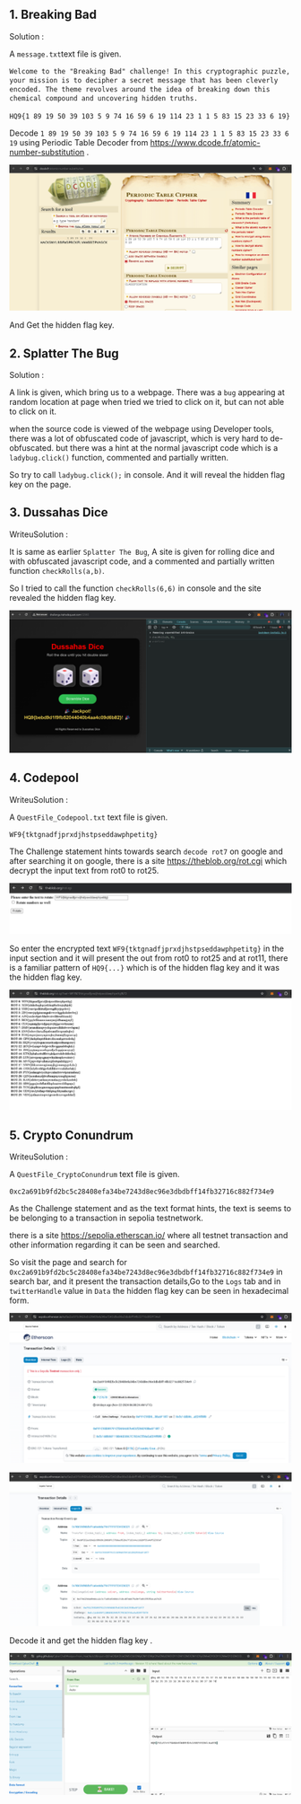 ## 1. Breaking Bad

Solution :

A ` message.txt `text file is given. 

```
Welcome to the "Breaking Bad" challenge! In this cryptographic puzzle, your mission is to decipher a secret message that has been cleverly encoded. The theme revolves around the idea of breaking down this chemical compound and uncovering hidden truths.

HQ9{1 89 19 50 39 103 5 9 74 16 59 6 19 114 23 1 1 5 83 15 23 33 6 19}
```

Decode  ` 1 89 19 50 39 103 5 9 74 16 59 6 19 114 23 1 1 5 83 15 23 33 6 19 ` using Periodic Table Decoder from <https://www.dcode.fr/atomic-number-substitution> .

![Breaking_Bad](assets\breking.png)

And Get the hidden flag key.

## 2. Splatter The Bug

Solution :

A link is given, which bring us to a webpage.
There was a `bug` appearing at random location at page when tried we tried to click on it, but can not able to click on it.

when the source code is viewed of the webpage using Developer tools, there was a lot of obfuscated code of javascript, which is very hard to de-obfuscated. but there was a hint at the normal javascript code which is a `ladybug.click()` function, commented and partially written.

So try to call `ladybug.click();` in console. And it will reveal the hidden flag key on the page.

## 3. Dussahas Dice

WriteuSolution :

It is same as earlier `Splatter The Bug`, A site is given for rolling dice and with obfuscated javascript code, and a commented and partially written function `checkRolls(a,b)`.

So I tried to call the function `checkRolls(6,6)` in console and the site revealed the hidden flag key.

![dussahas_dice](assets/dice.png)

## 4. Codepool

WriteuSolution :

A `QuestFile_Codepool.txt` text file is given.

```
WF9{tktgnadfjprxdjhstpseddawphpetitg}
```
The Challenge statement hints towards search `decode rot7` on google and after searching it on google, there is a site <https://theblob.org/rot.cgi> which decrypt the input text from rot0 to rot25.

![codepool_1](assets/codepool_1.png)

So enter  the encrypted text `WF9{tktgnadfjprxdjhstpseddawphpetitg}` in the input section and it will present the out from rot0 to rot25 and at rot11, there is a familiar pattern of `HQ9{...}` which is of the hidden flag key and it was the hidden flag key.

![codepool_1](assets/codepool_2.png)

## 5. Crypto Conundrum

WriteuSolution :

A `QuestFile_CryptoConundrum` text file is given.

```
0xc2a691b9fd2bc5c28408efa34be7243d8ec96e3dbdbff14fb32716c882f734e9
```

As the Challenge statement and as the text format hints, the text is seems to be belonging to a transaction in sepolia testnetwork.

there is a site <https://sepolia.etherscan.io/> where all testnet transaction and other information regarding it can be seen and searched.

So visit the page and search for `0xc2a691b9fd2bc5c28408efa34be7243d8ec96e3dbdbff14fb32716c882f734e9` in search bar, and it present the transaction details,Go to the `Logs` tab and in `twitterHandle` value in `Data` the hidden flag key can be seen in hexadecimal form.

![crypto_1](assets/cypto_1.png)

![crypto_2](assets/crypto_2.png)

Decode it and get the hidden flag key .

![crypto_3](assets/crypto_3.png)